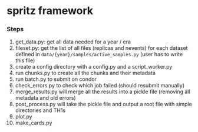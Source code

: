 # spritz framework


### Steps
1. get_data.py: get all data needed for a year / era
2. fileset.py: get the list of all files (replicas and nevents) for each dataset defined in `data/{year}/samples/active_samples.py` (user has to write this file)
3. create a config directory with a config.py and a script_worker.py
3. run chunks.py to create all the chunks and their metadata
4. run batch.py to submit on condor
5. check_errors.py to check which job failed (should resubmit manually)
6. merge_results.py will merge all the results into a pickle file (removing all metadata and old errors)
7. post_process.py will take the pickle file and output a root file with simple directories and TH1s 
8. plot.py
9. make_cards.py
